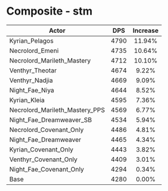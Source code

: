 # Composite - stm
| Actor | DPS | Increase |
|---|:---:|:---:|
|Kyrian_Pelagos|4790|11.94%|
|Necrolord_Emeni|4735|10.64%|
|Necrolord_Marileth_Mastery|4712|10.10%|
|Venthyr_Theotar|4674|9.22%|
|Venthyr_Nadjia|4669|9.09%|
|Night_Fae_Niya|4644|8.52%|
|Kyrian_Kleia|4595|7.36%|
|Necrolord_Marileth_Mastery_PPS|4569|6.77%|
|Night_Fae_Dreamweaver_SB|4534|5.94%|
|Necrolord_Covenant_Only|4486|4.81%|
|Night_Fae_Dreamweaver|4465|4.34%|
|Kyrian_Covenant_Only|4443|3.82%|
|Venthyr_Covenant_Only|4409|3.01%|
|Night_Fae_Covenant_Only|4294|0.34%|
|Base|4280|0.00%|
